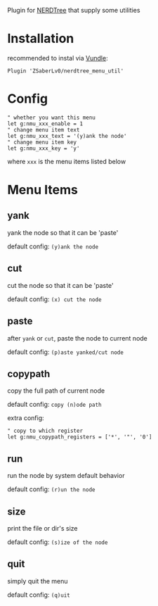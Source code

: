 Plugin for [NERDTree](https://github.com/scrooloose/nerdtree) that supply some utilities

# Installation

recommended to instal via [Vundle](https://github.com/VundleVim/Vundle.vim):

```
Plugin 'ZSaberLv0/nerdtree_menu_util'
```

# Config

```vim
" whether you want this menu
let g:nmu_xxx_enable = 1
" change menu item text
let g:nmu_xxx_text = '(y)ank the node'
" change menu item key
let g:nmu_xxx_key = 'y'
```

where `xxx` is the menu items listed below

# Menu Items

## yank

yank the node so that it can be 'paste'

default config: `(y)ank the node`

## cut

cut the node so that it can be 'paste'

default config: `(x) cut the node`

## paste

after `yank` or `cut`, paste the node to current node

default config: `(p)aste yanked/cut node`

## copypath

copy the full path of current node

default config: `copy (n)ode path`

extra config:

```vim
" copy to which register
let g:nmu_copypath_registers = ['*', '"', '0']
```

## run

run the node by system default behavior

default config: `(r)un the node`

## size

print the file or dir's size

default config: `(s)ize of the node`

## quit

simply quit the menu

default config: `(q)uit`

